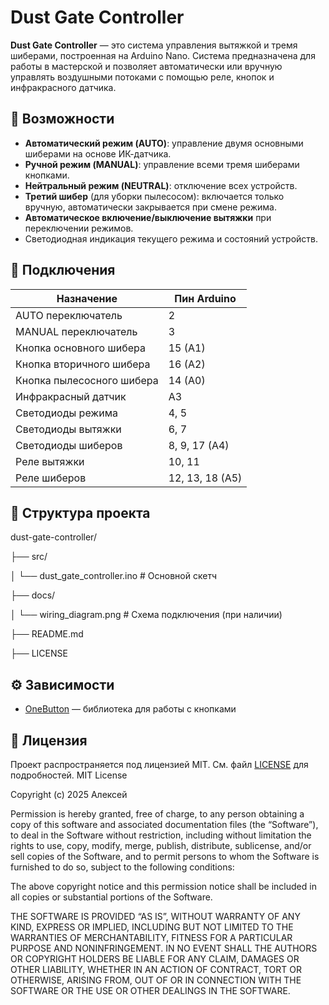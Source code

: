 # Dust Gate Controller

**Dust Gate Controller** — это система управления вытяжкой и тремя шиберами, построенная на Arduino Nano. Система предназначена для работы в мастерской и позволяет автоматически или вручную управлять воздушными потоками с помощью реле, кнопок и инфракрасного датчика.

## 🚀 Возможности

- **Автоматический режим (AUTO)**: управление двумя основными шиберами на основе ИК-датчика.
- **Ручной режим (MANUAL)**: управление всеми тремя шиберами кнопками.
- **Нейтральный режим (NEUTRAL)**: отключение всех устройств.
- **Третий шибер** (для уборки пылесосом): включается только вручную, автоматически закрывается при смене режима.
- **Автоматическое включение/выключение вытяжки** при переключении режимов.
- Светодиодная индикация текущего режима и состояний устройств.

## 🔌 Подключения

| Назначение                | Пин Arduino     |
| ------------------------- | --------------- |
| AUTO переключатель        | 2               |
| MANUAL переключатель      | 3               |
| Кнопка основного шибера   | 15 (A1)         |
| Кнопка вторичного шибера  | 16 (A2)         |
| Кнопка пылесосного шибера | 14 (A0)         |
| Инфракрасный датчик       | A3              |
| Светодиоды режима         | 4, 5            |
| Светодиоды вытяжки        | 6, 7            |
| Светодиоды шиберов        | 8, 9, 17 (A4)   |
| Реле вытяжки              | 10, 11          |
| Реле шиберов              | 12, 13, 18 (A5) |

## 📂 Структура проекта

dust-gate-controller/

├── src/

│ └── dust_gate_controller.ino # Основной скетч

├── docs/

│ └── wiring_diagram.png # Схема подключения (при наличии)

├── README.md

├── LICENSE

## ⚙️ Зависимости

- [OneButton](https://github.com/mathertel/OneButton) — библиотека для работы с кнопками

## 📜 Лицензия

Проект распространяется под лицензией MIT. См. файл [LICENSE](LICENSE) для подробностей.
MIT License

Copyright (c) 2025 Алексей

Permission is hereby granted, free of charge, to any person obtaining a copy
of this software and associated documentation files (the “Software”), to deal
in the Software without restriction, including without limitation the rights
to use, copy, modify, merge, publish, distribute, sublicense, and/or sell
copies of the Software, and to permit persons to whom the Software is
furnished to do so, subject to the following conditions:

The above copyright notice and this permission notice shall be included in all
copies or substantial portions of the Software.

THE SOFTWARE IS PROVIDED “AS IS”, WITHOUT WARRANTY OF ANY KIND, EXPRESS OR
IMPLIED, INCLUDING BUT NOT LIMITED TO THE WARRANTIES OF MERCHANTABILITY,
FITNESS FOR A PARTICULAR PURPOSE AND NONINFRINGEMENT. IN NO EVENT SHALL THE
AUTHORS OR COPYRIGHT HOLDERS BE LIABLE FOR ANY CLAIM, DAMAGES OR OTHER
LIABILITY, WHETHER IN AN ACTION OF CONTRACT, TORT OR OTHERWISE, ARISING FROM,
OUT OF OR IN CONNECTION WITH THE SOFTWARE OR THE USE OR OTHER DEALINGS IN THE
SOFTWARE.
